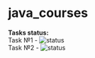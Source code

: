 # java_courses
**Tasks status:**  
Task №1 - ![status](https://img.shields.io/badge/status-Done-green)  
Task №2 - ![status](https://img.shields.io/badge/status-In%20Progress-orange)  
